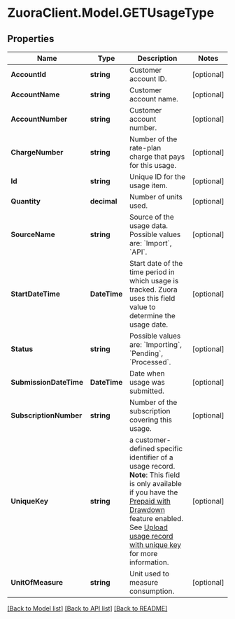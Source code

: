 # ZuoraClient.Model.GETUsageType

## Properties

Name | Type | Description | Notes
------------ | ------------- | ------------- | -------------
**AccountId** | **string** | Customer account ID.  | [optional] 
**AccountName** | **string** | Customer account name.  | [optional] 
**AccountNumber** | **string** | Customer account number.  | [optional] 
**ChargeNumber** | **string** | Number of the rate-plan charge that pays for this usage.  | [optional] 
**Id** | **string** | Unique ID for the usage item.  | [optional] 
**Quantity** | **decimal** | Number of units used.  | [optional] 
**SourceName** | **string** | Source of the usage data. Possible values are: &#x60;Import&#x60;, &#x60;API&#x60;.  | [optional] 
**StartDateTime** | **DateTime** | Start date of the time period in which usage is tracked. Zuora uses this field value to determine the usage date.  | [optional] 
**Status** | **string** | Possible values are: &#x60;Importing&#x60;, &#x60;Pending&#x60;, &#x60;Processed&#x60;.  | [optional] 
**SubmissionDateTime** | **DateTime** | Date when usage was submitted.  | [optional] 
**SubscriptionNumber** | **string** | Number of the subscription covering this usage.  | [optional] 
**UniqueKey** | **string** | a customer-defined specific identifier of a usage record.  **Note**: This field is only available if you have the [Prepaid with Drawdown](https://knowledgecenter.zuora.com/Billing/Billing_and_Payments/J_Billing_Operations/Prepaid_with_Drawdown) feature enabled. See [Upload usage record with unique key](https://knowledgecenter.zuora.com/Billing/Billing_and_Payments/J_Billing_Operations/Prepaid_with_Drawdown/Prepaid_balance_transactions#Upload_usage_record_with_unique_key) for more information.  | [optional] 
**UnitOfMeasure** | **string** | Unit used to measure consumption.  | [optional] 

[[Back to Model list]](../README.md#documentation-for-models) [[Back to API list]](../README.md#documentation-for-api-endpoints) [[Back to README]](../README.md)

